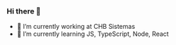 ### Hi there 👋


- 🔭 I’m currently working at CHB Sistemas
- 🌱 I’m currently learning JS, TypeScript, Node, React
